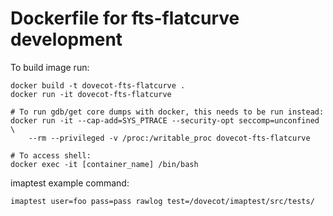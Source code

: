 # Dockerfile for fts-flatcurve development

To build image run:

```
docker build -t dovecot-fts-flatcurve .
docker run -it dovecot-fts-flatcurve

# To run gdb/get core dumps with docker, this needs to be run instead:
docker run -it --cap-add=SYS_PTRACE --security-opt seccomp=unconfined \
	--rm --privileged -v /proc:/writable_proc dovecot-fts-flatcurve

# To access shell:
docker exec -it [container_name] /bin/bash
```

imaptest example command:
```
imaptest user=foo pass=pass rawlog test=/dovecot/imaptest/src/tests/
```
